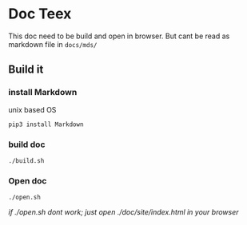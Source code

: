 # Doc Teex

This doc need to be build and open in browser.
But cant be read as markdown file in `docs/mds/`

## Build it

### install Markdown
unix based OS 
```
pip3 install Markdown
```


### build doc
```
./build.sh
```

### Open doc
```
./open.sh
```
_if ./open.sh dont work; just open ./doc/site/index.html in your browser_





